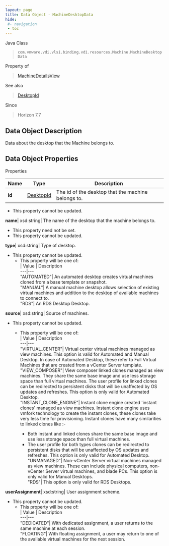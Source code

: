 ```yaml
---
layout: page
title: Data Object - MachineDesktopData
hide:
 #- navigation
 - toc
---
```






Java Class  
> `com.vmware.vdi.vlsi.binding.vdi.resources.Machine.MachineDesktopData`

Property of  
> [MachineDetailsView](vdi.resources.Machine.MachineDetailsView.md#field_detail)

See also  
> [DesktopId](vdi.entity.DesktopId.md)

Since  
> Horizon 7.7


## Data Object Description 

Data about the desktop that the Machine belongs to. 

## Data Object Properties

Properties

Name |  Type |  Description   
---|---|---  
**id**| [DesktopId](vdi.entity.DesktopId.md)|  The id of the desktop that the machine belongs to.   


* This property cannot be updated.

  
**name**|  xsd:string|  The name of the desktop that the machine belongs to.   


* This property need not be set.
* This property cannot be updated.

  
**type**|  xsd:string|  Type of desktop.   


* This property cannot be updated.
  * This property will be one of:  
|  Value |  Description   
---|---  
"AUTOMATED"| An automated desktop creates virtual machines cloned from a base template or snapshot.  
"MANUAL"| A manual machine desktop allows selection of existing virtual machines and addition to the desktop of available machines to connect to.  
"RDS"| An RDS Desktop Desktop.  

  
**source**|  xsd:string|  Source of machines.   


* This property cannot be updated.
  * This property will be one of:  
|  Value |  Description   
---|---  
"VIRTUAL_CENTER"| Virtual center virtual machines managed as view machines. This option is valid for Automated and Manual Desktop. In case of Automated Desktop, these refer to Full Virtual Machines that are created from a vCenter Server template.  
"VIEW_COMPOSER"| View composer linked clones managed as view machines. They share the same base image and use less storage space than full virtual machines. The user profile for linked clones can be redirected to persistent disks that will be unaffected by OS updates and refreshes. This option is only valid for Automated Desktop.  
"INSTANT_CLONE_ENGINE"| Instant clone engine created 'instant clones' managed as view machines. Instant clone engine uses vmfork technology to create the instant clones, these clones take very less time for provisioning. Instant clones have many similarities to linked clones like :-  

    * Both instant and linked clones share the same base image and use less storage space than full virtual machines.
    * The user profile for both types clones can be redirected to persistent disks that will be unaffected by OS updates and refreshes.
This option is only valid for Automated Desktop.  
"UNMANAGED"| Non-vCenter Server virtual machines managed as view machines. These can include physical computers, non-vCenter Server virtual machines, and blade PCs. This option is only valid for Manual Desktops.  
"RDS"| This option is only valid for RDS Desktops.  

  
**userAssignment**|  xsd:string|  User assignment scheme.   


* This property cannot be updated.
  * This property will be one of:  
|  Value |  Description   
---|---  
"DEDICATED"| With dedicated assignment, a user returns to the same machine at each session.  
"FLOATING"| With floating assignment, a user may return to one of the available virtual machines for the next session.  

  
  
  

  
  
